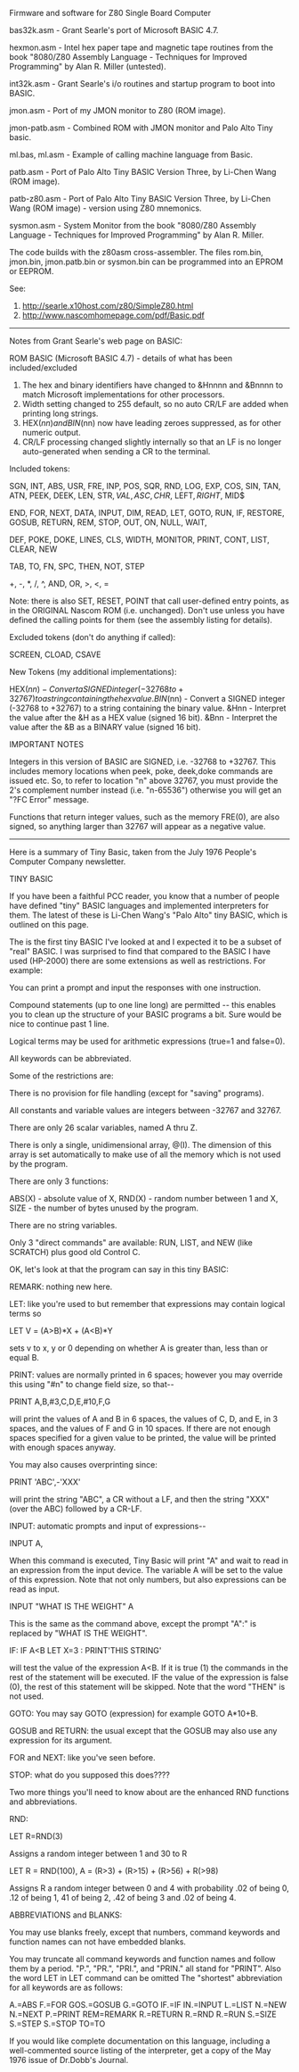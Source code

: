 Firmware and software for Z80 Single Board Computer

bas32k.asm - Grant Searle's port of Microsoft BASIC 4.7.

hexmon.asm - Intel hex paper tape and magnetic tape routines from the book "8080/Z80 Assembly Language - Techniques for Improved Programming" by Alan R. Miller (untested).

int32k.asm - Grant Searle's i/o routines and startup program to boot into BASIC.

jmon.asm - Port of my JMON monitor to Z80 (ROM image).

jmon-patb.asm - Combined ROM with JMON monitor and Palo Alto Tiny basic.

ml.bas, ml.asm - Example of calling machine language from Basic.

patb.asm - Port of Palo Alto Tiny BASIC Version Three, by Li-Chen Wang (ROM image).

patb-z80.asm - Port of Palo Alto Tiny BASIC Version Three, by Li-Chen Wang (ROM image) - version using Z80 mnemonics.

sysmon.asm - System Monitor from the book "8080/Z80 Assembly Language - Techniques for Improved Programming" by Alan R. Miller.

The code builds with the z80asm cross-assembler. The files rom.bin, jmon.bin, jmon.patb.bin or sysmon.bin can be programmed into an EPROM or EEPROM.

See:

1. http://searle.x10host.com/z80/SimpleZ80.html
2. http://www.nascomhomepage.com/pdf/Basic.pdf

------------------------------------------------------------------------

Notes from Grant Searle's web page on BASIC:

ROM BASIC (Microsoft BASIC 4.7) - details of what has been included/excluded

1. The hex and binary identifiers have changed to &Hnnnn and &Bnnnn to match Microsoft implementations for other processors.
2. Width setting changed to 255 default, so no auto CR/LF are added when printing long strings.
3. HEX$(nn) and BIN$(nn) now have leading zeroes suppressed, as for other numeric output.
4. CR/LF processing changed slightly internally so that an LF is no longer auto-generated when sending a CR to the terminal.

Included tokens:

SGN, INT, ABS, USR, FRE, INP, POS, SQR, RND, LOG, EXP, COS, SIN, TAN, ATN, PEEK, DEEK, LEN, STR$, VAL, ASC, CHR$, LEFT$, RIGHT$, MID$

END, FOR, NEXT, DATA, INPUT, DIM, READ, LET, GOTO, RUN, IF, RESTORE, GOSUB, RETURN, REM, STOP, OUT, ON, NULL, WAIT, 

DEF, POKE, DOKE, LINES, CLS, WIDTH, MONITOR, PRINT, CONT, LIST, CLEAR, NEW

TAB, TO, FN, SPC, THEN, NOT, STEP

+, -, *, /, ^, AND, OR, >, <, =

Note: there is also SET, RESET, POINT that call user-defined entry
points, as in the ORIGINAL Nascom ROM (i.e. unchanged). Don't use
unless you have defined the calling points for them (see the assembly
listing for details).

Excluded tokens (don't do anything if called):

SCREEN, CLOAD, CSAVE

New Tokens (my additional implementations):

HEX$(nn) - Convert a SIGNED integer (-32768 to +32767) to a string containing the hex value.
BIN$(nn) - Convert a SIGNED integer (-32768 to +32767) to a string containing the binary value.
&Hnn - Interpret the value after the &H as a HEX value (signed 16 bit).
&Bnn - Interpret the value after the &B as a BINARY value (signed 16 bit).

IMPORTANT NOTES

Integers in this version of BASIC are SIGNED, i.e. -32768 to +32767.
This includes memory locations when peek, poke, deek,doke commands are
issued etc. So, to refer to location "n" above 32767, you must provide
the 2's complement number instead (i.e. "n-65536") otherwise you will
get an "?FC Error" message.

Functions that return integer values, such as the memory FRE(0), are
also signed, so anything larger than 32767 will appear as a negative
value.

------------------------------------------------------------------------

Here is a summary of Tiny Basic, taken from the July 1976 People's
Computer Company newsletter.

TINY BASIC

If you have been a faithful PCC reader, you know that a number of
people have defined "tiny" BASIC languages and implemented
interpreters for them. The latest of these is Li-Chen Wang's "Palo
Alto" tiny BASIC, which is outlined on this page.

The is the first tiny BASIC I've looked at and I expected it to be a
subset of "real" BASIC. I was surprised to find that compared to the
BASIC I have used (HP-2000) there are some extensions as well as
restrictions. For example:

You can print a prompt and input the responses with one instruction.

Compound statements (up to one line long) are permitted -- this
enables you to clean up the structure of your BASIC programs a bit.
Sure would be nice to continue past 1 line.

Logical terms may be used for arithmetic expressions (true=1 and
false=0).

All keywords can be abbreviated.

Some of the restrictions are:

There is no provision for file handling (except for "saving"
programs).

All constants and variable values are integers between -32767 and
32767.

There are only 26 scalar variables, named A thru Z.

There is only a single, unidimensional array, @(I). The dimension of
this array is set automatically to make use of all the memory which is
not used by the program.

There are only 3 functions:

ABS(X) - absolute value of X,
RND(X) - random number between 1 and X,
SIZE - the number of bytes unused by the program.

There are no string variables.

Only 3 "direct commands" are available: RUN, LIST, and NEW (like
SCRATCH) plus good old Control C.

OK, let's look at that the program can say in this tiny BASIC:

REMARK: nothing new here.

LET: like you're used to but remember that expressions may contain
logical terms so

LET V = (A>B)*X + (A<B)*Y

sets v to x, y or 0 depending on whether A is greater than, less than
or equal B.

PRINT: values are normally printed in 6 spaces; however you may
override this using "#n" to change field size, so that--

PRINT A,B,#3,C,D,E,#10,F,G

will print the values of A and B in 6 spaces, the values of C, D, and
E, in 3 spaces, and the values of F and G in 10 spaces. If there are
not enough spaces specified for a given value to be printed, the value
will be printed with enough spaces anyway.

You may also causes overprinting since:

PRINT 'ABC',-'XXX'

will print the string "ABC", a CR without a LF, and then the string
"XXX" (over the ABC) followed by a CR-LF.

INPUT: automatic prompts and input of expressions--

INPUT A,

When this command is executed, Tiny Basic will print "A" and wait to
read in an expression from the input device. The variable A will be
set to the value of this expression. Note that not only numbers, but
also expressions can be read as input.

INPUT "WHAT IS THE WEIGHT" A

This is the same as the command above, except the prompt "A":" is
replaced by "WHAT IS THE WEIGHT".

IF: IF A<B LET X=3 : PRINT'THIS STRING'

will test the value of the expression A<B. If it is true (1) the
commands in the rest of the statement will be executed. IF the value
of the expression is false (0), the rest of this statement will be
skipped. Note that the word "THEN" is not used.

GOTO: You may say GOTO (expression) for example GOTO A*10+B.

GOSUB and RETURN: the usual except that the GOSUB may also use any
expression for its argument.

FOR and NEXT: like you've seen before.

STOP: what do you supposed this does????

Two more things you'll need to know about are the enhanced RND functions
and abbreviations.

RND:

LET R=RND(3)

Assigns a random integer between 1 and 30 to R

LET R = RND(100), A = (R>3) + (R>15) + (R>56) + R(>98)

Assigns R a random integer between 0 and 4 with probability .02 of
being 0, .12 of being 1, 41 of being 2, .42 of being 3 and .02 of
being 4.

ABBREVIATIONS and BLANKS:

You may use blanks freely, except that numbers, command keywords
and function names can not have embedded blanks.

You may truncate all command keywords and function names and follow
them by a period. "P.", "PR.", "PRI.", and "PRIN." all stand for
"PRINT". Also the word LET in LET command can be omitted The
"shortest" abbreviation for all keywords are as follows:

A.=ABS  F.=FOR     GOS.=GOSUB G.=GOTO
IF.=IF  IN.=INPUT  L.=LIST    N.=NEW
N.=NEXT P.=PRINT   REM=REMARK R.=RETURN
R.=RND  R.=RUN     S.=SIZE    S.=STEP
S.=STOP TO=TO

If you would like complete documentation on this language, including a
well-commented source listing of the interpreter, get a copy of the
May 1976 issue of Dr.Dobb's Journal.
